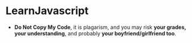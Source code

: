 # LearnJavascript
- <b>Do Not Copy My Code</b>, it is plagarism, and you may risk <b>your grades, your understanding</b>, and probably <b>your boyfriend/girlfriend too</b>. 
